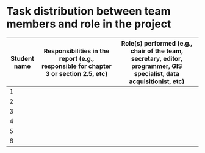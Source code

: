 
# Task distribution between team members and role in the project

| Student name | Responsibilities in the report (e.g., responsible for chapter 3 or section 2.5, etc) | Role(s) performed (e.g., chair of the team, secretary, editor, programmer, GIS specialist, data acquisitionist, etc) |
|--------------|--------------------------------------------------------------------------------------|-----------------------------------------------------------------------------------------------------------------------|
| 1            |                                                                                      |                                                                                                                       |
| 2            |                                                                                      |                                                                                                                       |
| 3            |                                                                                      |                                                                                                                       |
| 4            |                                                                                      |                                                                                                                       |
| 5            |                                                                                      |                                                                                                                       |
| 6            |                                                                                      |                                                                                                                       |
